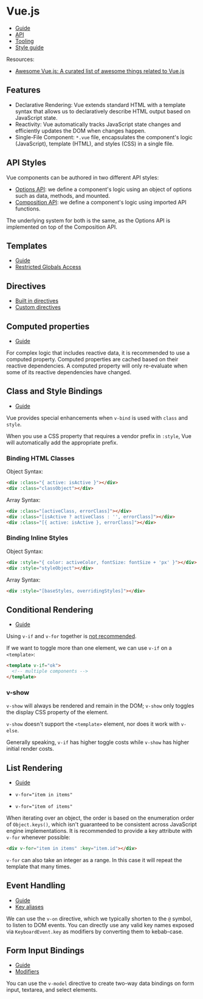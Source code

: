 # Vue.js

- [Guide](https://vuejs.org/guide/introduction.html)
- [API](https://vuejs.org/api/)
- [Tooling](https://vuejs.org/guide/scaling-up/tooling.html)
- [Style guide](https://vuejs.org/style-guide/)

Resources:

- [Awesome Vue.js: A curated list of awesome things related to Vue.js](https://github.com/vuejs/awesome-vue)

## Features

- Declarative Rendering: Vue extends standard HTML with a template syntax that allows us to declaratively describe HTML output based on JavaScript state.
- Reactivity: Vue automatically tracks JavaScript state changes and efficiently updates the DOM when changes happen.
- Single-File Component: `*.vue` file, encapsulates the component's logic (JavaScript), template (HTML), and styles (CSS) in a single file.

## API Styles

Vue components can be authored in two different API styles:

- [Options API](https://vuejs.org/api/options-state.html): we define a component's logic using an object of options such as data, methods, and mounted.
- [Composition API](https://vuejs.org/api/composition-api-setup.html): we define a component's logic using imported API functions.

The underlying system for both is the same, as the Options API is implemented on top of the Composition API.

## Templates

- [Guide](https://vuejs.org/guide/essentials/template-syntax.htm)
- [Restricted Globals Access](https://vuejs.org/guide/essentials/template-syntax.html#restricted-globals-access)

## Directives

- [Built in directives](https://vuejs.org/api/built-in-directives.html)
- [Custom directives](https://vuejs.org/guide/reusability/custom-directives.html#introduction)

## Computed properties

- [Guide](https://vuejs.org/guide/essentials/computed.html)

For complex logic that includes reactive data, it is recommended to use a computed property. Computed properties are cached based
on their reactive dependencies. A computed property will only re-evaluate when some of its reactive dependencies have
changed.

## Class and Style Bindings

- [Guide](https://vuejs.org/guide/essentials/class-and-style.html)

Vue provides special enhancements when `v-bind` is used with `class` and `style`.

When you use a CSS property that requires a vendor prefix in `:style`, Vue will automatically add the appropriate prefix.

### Binding HTML Classes

Object Syntax:

```html
<div :class="{ active: isActive }"></div>
<div :class="classObject"></div>
```

Array Syntax:

```html
<div :class="[activeClass, errorClass]"></div>
<div :class="[isActive ? activeClass : '', errorClass]"></div>
<div :class="[{ active: isActive }, errorClass]"></div>
```

### Binding Inline Styles

Object Syntax:

```html
<div :style="{ color: activeColor, fontSize: fontSize + 'px' }"></div>
<div :style="styleObject"></div>
```

Array Syntax:

```html
<div :style="[baseStyles, overridingStyles]"></div>
```

## Conditional Rendering

- [Guide](https://vuejs.org/guide/essentials/conditional.html)

Using `v-if` and `v-for` together is [not recommended](https://vuejs.org/style-guide/rules-essential.html#avoid-v-if-with-v-for).

If we want to toggle more than one element, we can use `v-if` on a `<template>`:

```html
<template v-if="ok">
  <!-- multiple components -->
</template>
```

### v-show

`v-show` will always be rendered and remain in the DOM; `v-show` only toggles the display CSS property of the element.

`v-show` doesn't support the `<template>` element, nor does it work with `v-else`.

Generally speaking, `v-if` has higher toggle costs while `v-show` has higher initial render costs.

## List Rendering

- [Guide](https://vuejs.org/guide/essentials/list.html)

- `v-for="item in items"`
- `v-for="item of items"`

When iterating over an object, the order is based on the enumeration order of `Object.keys()`, which isn't guaranteed to
be consistent across JavaScript engine implementations. It is recommended to provide a key attribute with `v-for`
whenever possible:

```html
<div v-for="item in items" :key="item.id"></div>
```

`v-for` can also take an integer as a range. In this case it will repeat the template that many times.

## Event Handling

- [Guide](https://vuejs.org/guide/essentials/event-handling.html)
- [Key aliases](https://vuejs.org/guide/essentials/event-handling.html#key-modifiers)

We can use the `v-on` directive, which we typically shorten to the `@` symbol, to listen to DOM events.
You can directly use any valid key names exposed via `KeyboardEvent.key` as modifiers by converting them to kebab-case.

## Form Input Bindings

- [Guide](https://vuejs.org/guide/essentials/forms.html)
- [Modifiers](https://vuejs.org/guide/essentials/forms.html#modifiers)

You can use the `v-model` directive to create two-way data bindings on form input, textarea, and select elements.
